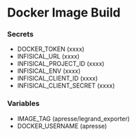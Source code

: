 # Docker Image Build
### Secrets
- DOCKER_TOKEN (xxxx)
- INFISICAL_URL (xxxx)
- INFISICAL_PROJECT_ID (xxxx)
- INFISICAL_ENV (xxxx)
- INFISICAL_CLIENT_ID (xxxx)
- INFISICAL_CLIENT_SECRET (xxxx)

### Variables
- IMAGE_TAG (apresse/legrand_exporter)  
- DOCKER_USERNAME (apresse)